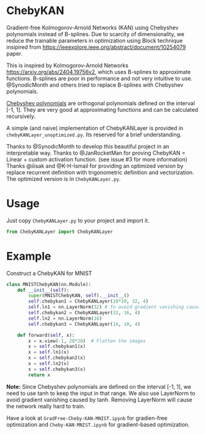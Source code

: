 # ChebyKAN

Gradient-free Kolmogorov-Arnold Networks (KAN) using Chebyshev polynomials instead of B-splines. Due to scarcity of dimensionality, we reduce the trainable parameters in optimization using Block technique insipired from <https://ieeexplore.ieee.org/abstract/document/10254079> paper.

This is inspired by Kolmogorov-Arnold Networks <https://arxiv.org/abs/2404.19756v2>, which uses B-splines to approximate functions. B-splines are poor in performance and not very intuitive to use. @SynodicMonth and others tried to replace B-splines with Chebyshev polynomials.

[Chebyshev polynomials](https://en.wikipedia.org/wiki/Chebyshev_polynomials) are orthogonal polynomials defined on the interval [-1, 1]. They are very good at approximating functions and can be calculated recursively.

A simple (and naive) implementation of ChebyKANLayer is provided in `chebyKANLayer_unoptimized.py`. Its reserved for a brief understanding.

Thanks to @SynodicMonth to develop this beautiful project in an interpretable way.
Thanks to @JanRocketMan for proving ChebyKAN = Linear + custom activation function. (see issue #3 for more information)
Thanks @iiisak and @K-H-Ismail for providing an optimized version by replace recurrent definition with trigonometric definition and vectorization. The optimized version is in `ChebyKANLayer.py`.

# Usage

Just copy `ChebyKANLayer.py` to your project and import it.

```python
from ChebyKANLayer import ChebyKANLayer
```

# Example

Construct a ChebyKAN for MNIST

```python
class MNISTChebyKAN(nn.Module):
    def __init__(self):
        super(MNISTChebyKAN, self).__init__()
        self.chebykan1 = ChebyKANLayer(28*28, 32, 4)
        self.ln1 = nn.LayerNorm(32) # To avoid gradient vanishing caused by tanh
        self.chebykan2 = ChebyKANLayer(32, 16, 4)
        self.ln2 = nn.LayerNorm(16)
        self.chebykan3 = ChebyKANLayer(16, 10, 4)

    def forward(self, x):
        x = x.view(-1, 28*28)  # Flatten the images
        x = self.chebykan1(x)
        x = self.ln1(x)
        x = self.chebykan2(x)
        x = self.ln2(x)
        x = self.chebykan3(x)
        return x
```

**Note:** Since Chebyshev polynomials are defined on the interval [-1, 1], we need to use tanh to keep the input in that range. We also use LayerNorm to avoid gradient vanishing caused by tanh. Removing LayerNorm will cause the network really hard to train.

Have a look at `GradFree-Cheby-KAN-MNIST.ipynb` for gradien-free optimization and `Cheby-KAN-MNIST.ipynb` for gradient-based optimization.
